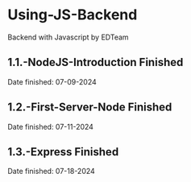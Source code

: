 # Using-JS-Backend
Backend with Javascript by EDTeam

## 1.1.-NodeJS-Introduction Finished
Date finished: 07-09-2024
## 1.2.-First-Server-Node Finished
Date finished: 07-11-2024
## 1.3.-Express Finished
Date finished: 07-18-2024
